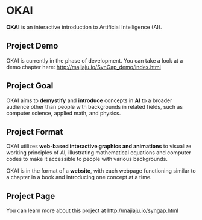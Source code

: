 # OKAI

**OKAI** is an interactive introduction to Artificial Intelligence (AI).

## Project Demo
OKAI is currently in the phase of development. You can take a look at a demo chapter here:
http://majiaju.io/SynGap_demo/index.html

## Project Goal
OKAI aims to **demystify** and **introduce** concepts in **AI** to a broader audience other than people with backgrounds in related fields, such as computer science, applied math, and physics.

## Project Format
OKAI utilizes **web-based interactive graphics and animations** to visualize working principles of AI, illustrating mathematical equations and computer codes to make it accessible to people with various backgrounds.

OKAI is in the format of a **website**, with each webpage functioning similar to a chapter in a book and introducing one concept at a time.

## Project Page
You can learn more about this project at http://majiaju.io/syngap.html
